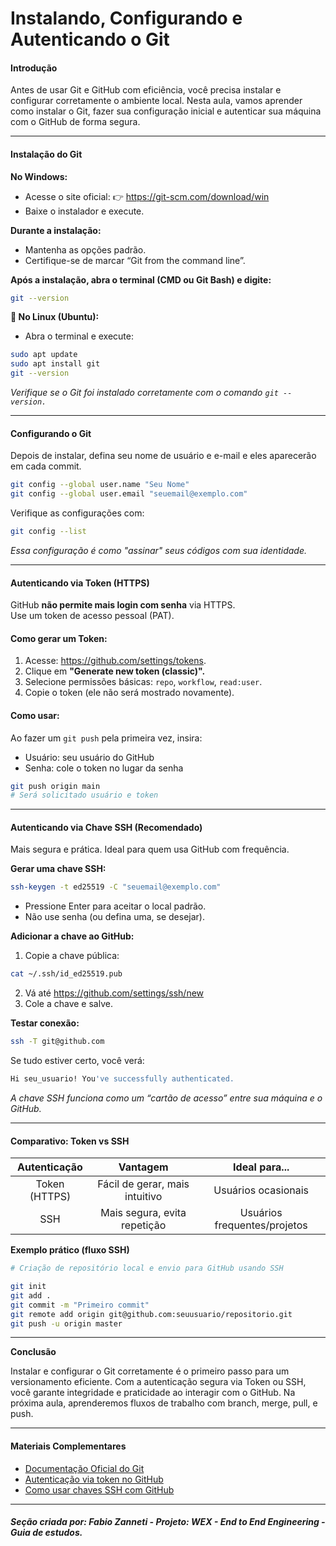 # **Instalando, Configurando e Autenticando o Git**

#### **Introdução**

Antes de usar Git e GitHub com eficiência, você precisa instalar e configurar corretamente o ambiente local. Nesta aula, vamos aprender como instalar o Git, fazer sua configuração inicial e autenticar sua máquina com o GitHub de forma segura.

---

#### **Instalação do Git**

**No Windows:**
- Acesse o site oficial: 👉 https://git-scm.com/download/win
- Baixe o instalador e execute.

**Durante a instalação:**
- Mantenha as opções padrão.
- Certifique-se de marcar “Git from the command line”.

**Após a instalação, abra o terminal (CMD ou Git Bash) e digite:**

```bash
git --version
```
**🐧 No Linux (Ubuntu):**  
- Abra o terminal e execute:

```bash
sudo apt update
sudo apt install git
git --version
```

*Verifique se o Git foi instalado corretamente com o comando ```git --version.```*

---

#### **Configurando o Git**

Depois de instalar, defina seu nome de usuário e e-mail e eles aparecerão em cada commit.

```bash
git config --global user.name "Seu Nome"
git config --global user.email "seuemail@exemplo.com"
```

Verifique as configurações com:

```bash
git config --list
```
*Essa configuração é como "assinar" seus códigos com sua identidade.*

---

#### **Autenticando via Token (HTTPS)**

GitHub **não permite mais login com senha** via HTTPS.  
Use um token de acesso pessoal (PAT).

#### **Como gerar um Token:**

1. Acesse: https://github.com/settings/tokens.
2. Clique em **"Generate new token (classic)".**
3. Selecione permissões básicas: ```repo```, ```workflow```, ```read:user```.
4. Copie o token (ele não será mostrado novamente).

#### **Como usar:**

Ao fazer um ````git push```` pela primeira vez, insira:
- Usuário: seu usuário do GitHub
- Senha: cole o token no lugar da senha

````bash
git push origin main
# Será solicitado usuário e token
````

---

#### **Autenticando via Chave SSH (Recomendado)**

Mais segura e prática. Ideal para quem usa GitHub com frequência.

**Gerar uma chave SSH:**

````bash
ssh-keygen -t ed25519 -C "seuemail@exemplo.com"
````

- Pressione Enter para aceitar o local padrão.
- Não use senha (ou defina uma, se desejar).

**Adicionar a chave ao GitHub:**

1. Copie a chave pública:

````bash
cat ~/.ssh/id_ed25519.pub
````

2. Vá até https://github.com/settings/ssh/new
3. Cole a chave e salve.

**Testar conexão:**

````bash
ssh -T git@github.com
`````

Se tudo estiver certo, você verá:

````bash
Hi seu_usuario! You've successfully authenticated.
````

*A chave SSH funciona como um “cartão de acesso” entre sua máquina e o GitHub.*

---

#### **Comparativo: Token vs SSH**

|Autenticação|Vantagem|Ideal para...|
|:---:|:---:|:---:|
|Token (HTTPS)|Fácil de gerar, mais intuitivo|Usuários ocasionais|
|SSH|Mais segura, evita repetição|Usuários frequentes/projetos|

**Exemplo prático (fluxo SSH)**

````bash
# Criação de repositório local e envio para GitHub usando SSH

git init
git add .
git commit -m "Primeiro commit"
git remote add origin git@github.com:seuusuario/repositorio.git
git push -u origin master
````

---

**Conclusão**

Instalar e configurar o Git corretamente é o primeiro passo para um versionamento eficiente. Com a autenticação segura via Token ou SSH, você garante integridade e praticidade ao interagir com o GitHub. Na próxima aula, aprenderemos fluxos de trabalho com branch, merge, pull, e push.

---

#### **Materiais Complementares**

- [Documentação Oficial do Git](https://git-scm.com/doc)
- [Autenticação via token no GitHub](https://docs.github.com/pt/authentication/keeping-your-account-and-data-secure/managing-your-personal-access-tokens)
- [Como usar chaves SSH com GitHub](https://docs.github.com/pt/authentication/connecting-to-github-with-ssh)

---

##### Seção criada por: *Fabio Zanneti - Projeto: WEX - End to End Engineering* - Guia de estudos.